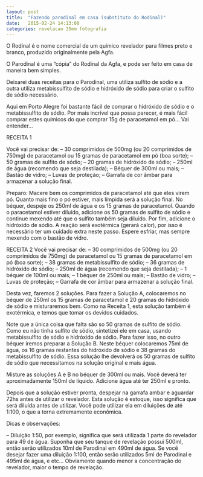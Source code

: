 ```yaml
---
layout: post
title:  "Fazendo parodinal em casa (substituto do Rodinal)"
date:   2015-02-24 14:13:00
categories: revelacao 35mm fotografia
---
```

O Rodinal é o nome comercial de um químico revelador para filmes preto e branco, produzido originalmente pela Agfa.

O Parodinal é uma “cópia” do Rodinal da Agfa, e pode ser feito em casa de maneira bem simples.

Deixarei duas receitas para o Parodinal, uma utiliza sulfito de sódio e a outra utiliza metabissulfito de sódio e hidróxido de sódio para criar o sulfito de sódio necessário.


Aqui em Porto Alegre foi bastante fácil de comprar o hidróxido de sódio e o metabissulfito de sódio. Por mais incrível que possa parecer, é mais fácil comprar estes químicos do que comprar 15g de paracetamol em pó… Vai entender…

RECEITA 1

Você vai precisar de:
– 30 comprimidos de 500mg (ou 20 comprimidos de 750mg) de paracetamol ou 15 gramas de paracetamol em pó (boa sorte);
– 50 gramas de sulfito de sódio;
– 20 gramas de hidróxido de sódio;
– 250ml de água (recomendo que seja destilada);
– Béquer de 300ml ou mais;
– Bastão de vidro;
– Luvas de proteção;
– Garrafa de cor âmbar para armazenar a solução final.

Preparo:
Macere bem os comprimidos de paracetamol até que eles virem pó. Quanto mais fino o pó estiver, mais límpida será a solução final. No béquer, despeje os 250ml de água e os 15 gramas de paracetamol. Quando o paracetamol estiver diluído, adicione os 50 gramas de sulfito de sódio e continue mexendo até que o sulfito também seja diluído. Por fim, adicione o hidróxido de sódio. A reação será exotérmica (gerará calor), por isso é necessário ter um cuidado extra neste passo. Espere esfriar, mas sempre mexendo com o bastão de vidro.

RECEITA 2
Você vai precisar de:
– 30 comprimidos de 500mg (ou 20 comprimidos de 750mg) de paracetamol ou 15 gramas de paracetamol em pó (boa sorte);
– 38 gramas de metabissulfito de sódio;
– 36 gramas de hidróxido de sódio;
– 250ml de água (recomendo que seja destilada);
– 1 béquer de 100ml ou mais;
– 1 béquer de 250ml ou mais;
– Bastão de vidro;
– Luvas de proteção;
– Garrafa de cor âmbar para armazenar a solução final.

Desta vez, faremos 2 soluções. Para fazer a Solução A, colocaremos no béquer de 250ml os 15 gramas de paracetamol e 20 gramas do hidróxido de sódio e misturaremos bem. Como na Receita 1, esta solução também é exotérmica, e temos que tomar os devidos cuidados.

Note que a única coisa que falta são so 50 gramas de sulfito de sódio. Como eu não tinha sulfito de sódio, sintetizei ele em casa, usando metabissulfito de sódio e hidróxido de sódio. Para fazer isso, no outro béquer iremos preparar a Solução B. Neste béquer colocaremos 75ml de água, os 16 gramas restantes do hidróxido de sódio e 38 gramas do metabissulfito de sódio. Essa solução lhe devolverá os 50 gramas de sulfito de sódio que necessitamos na solução original e mais água.

Misture as soluções A e B no béquer de 300ml ou mais. Você deverá ter aproximadamente 150ml de líquido. Adicione água até ter 250ml e pronto.

Depois que a solução estiver pronta, despejar na garrafa ambar e aguardar 72hs antes de utilizar o revelador. Esta solução é estoque, isso significa que será diluída antes de utilizar. Você pode utilizar ela em diluições de até 1:100, o que a torna extremamente econômica.

Dicas e observações:

– Diluição 1:50, por exemplo, significa que será utilizada 1 parte do revelador para 49 de água. Suponha que seu tanque de revelação possui 500ml, então serão utilizados 10ml de Parodinal em 490ml de água. Se você desejar fazer uma diluição 1:100, então serão utilizados 5ml de Parodinal e 495ml de água, e etc… Obviamente quando menor a concentração do revelador, maior o tempo de revelação.
